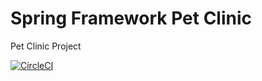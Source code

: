 # Spring Framework Pet Clinic
Pet Clinic Project

[![CircleCI](https://circleci.com/gh/irenak-github/sfg-pet-clinic/tree/main.svg?style=svg)](https://circleci.com/gh/irenak-github/sfg-pet-clinic/tree/main)